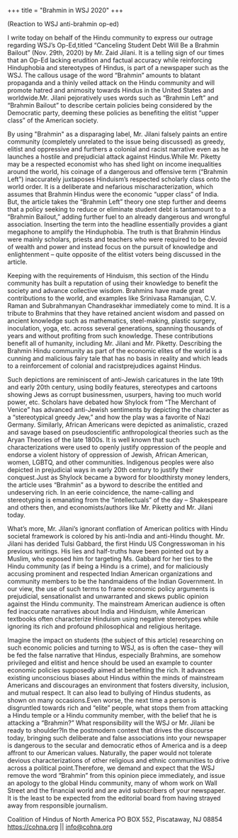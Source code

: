 +++
title = "Brahmin in WSJ 2020"
+++

(Reaction to WSJ anti-brahmin op-ed)

I write today on behalf of the Hindu community to express our outrage regarding WSJ’s Op-Ed,titled “Canceling Student Debt Will Be a Brahmin Bailout” (Nov. 29th, 2020) by Mr. Zaid Jilani. It is a telling sign of our times that an Op-Ed lacking erudition and factual accuracy while reinforcing Hinduphobia and stereotypes of Hindus, is part of a newspaper such as the WSJ. The callous usage of the word “Brahmin” amounts to blatant propaganda and a thinly veiled attack on the Hindu community and will promote hatred and animosity towards Hindus in the United States and worldwide.Mr. Jilani pejoratively uses words such as “Brahmin Left” and “Brahmin Bailout” to describe certain policies being considered by the Democratic party, deeming these policies as benefiting the elitist “upper class” of the American society. 
>
By using "Brahmin" as a disparaging label, Mr. Jilani falsely paints an entire community (completely unrelated to the issue being discussed) as greedy, elitist and oppressive and furthers a colonial and racist narrative even as he launches a hostile and prejudicial attack against Hindus.While Mr. Piketty may be a respected economist who has shed light on income inequalities around the world, his coinage of a dangerous and offensive term (“Brahmin Left”) inaccurately juxtaposes Hinduism’s respected scholarly class onto the world order. It is a deliberate and nefarious mischaracterization, which assumes that Brahmin Hindus were the economic “upper class” of India. But, the article takes the “Brahmin Left” theory one step further and deems that a policy seeking to reduce or eliminate student debt is tantamount to a “Brahmin Bailout,” adding further fuel to an already dangerous and wrongful association. Inserting the term into the headline essentially provides a giant megaphone to amplify the Hinduphobia. The truth is that Brahmin Hindus were mainly scholars, priests and teachers who were required to be devoid of wealth and power and instead focus on the pursuit of knowledge and enlightenment – quite opposite of the elitist voters being discussed in the article. 
>
Keeping with the requirements of Hinduism, this section of the Hindu community has built a reputation of using their knowledge to benefit the society and advance collective wisdom. Brahmins have made great contributions to the world, and examples like Srinivasa Ramanujan, C.V. Raman and Subrahmanyan Chandrasekhar immediately come to mind. It is a tribute to Brahmins that they have retained ancient wisdom and passed on ancient knowledge such as mathematics, steel-making, plastic surgery, inoculation, yoga, etc. across several generations, spanning thousands of years and without profiting from such knowledge. These contributions benefit all of humanity, including Mr. Jilani and Mr. Piketty. Describing the Brahmin Hindu community as part of the economic elites of the world is a cunning and malicious fairy tale that has no basis in reality and which leads to a reinforcement of colonial and racistprejudices against Hindus. 
>
Such depictions are reminiscent of anti-Jewish caricatures in the late 19th and early 20th century, using bodily features, stereotypes and cartoons showing Jews as corrupt businessmen, usurpers, having too much world power, etc. Scholars have debated how Shylock from “The Merchant of Venice” has advanced anti-Jewish sentiments by depicting the character as a “stereotypical greedy Jew,” and how the play was a favorite of Nazi Germany. Similarly, African Americans were depicted as animalistic, crazed and savage based on pseudoscientific anthropological theories such as the Aryan Theories of the late 1800s. It is well known that such characterizations were used to openly justify oppression of the people and endorse a violent history of oppression of Jewish, African American, women, LGBTQ, and other communities. Indigenous peoples were also depicted in prejudicial ways in early 20th century to justify their conquest.Just as Shylock became a byword for bloodthirsty money lenders, the article uses “Brahmin” as a byword to describe the entitled and undeserving rich. In an eerie coincidence, the name-calling and stereotyping is emanating from the “intellectuals” of the day – Shakespeare and others then, and economists/authors like Mr. Piketty and Mr. Jilani today.
>
What’s more, Mr. Jilani’s ignorant conflation of American politics with Hindu societal framework is colored by his anti-India and anti-Hindu thought. Mr. Jilani has derided Tulsi Gabbard, the first Hindu US Congresswoman in his previous writings. His lies and half-truths have been pointed out by a Muslim, who exposed him for targeting Ms. Gabbard for her ties to the Hindu community (as if being a Hindu is a crime), and for maliciously accusing prominent and respected Indian American organizations and community members to be the handmaidens of the Indian Government. In our view, the use of such terms to frame economic policy arguments is prejudicial, sensationalist and unwarranted and skews public opinion against the Hindu community. The mainstream American audience is often fed inaccurate narratives about India and Hinduism, while American textbooks often characterize Hinduism using negative stereotypes while ignoring its rich and profound philosophical and religious heritage. 
>
Imagine the impact on students (the subject of this article) researching on such economic policies and turning to WSJ, as is often the case– they will be fed the false narrative that Hindus, especially Brahmins, are somehow privileged and elitist and hence should be used an example to counter economic policies supposedly aimed at benefiting the rich. It advances existing unconscious biases about Hindus within the minds of mainstream Americans and discourages an environment that fosters diversity, inclusion, and mutual respect. It can also lead to bullying of Hindus students, as shown on many occasions.Even worse, the next time a person is disgruntled towards rich and “elite” people, what stops them from attacking a Hindu temple or a Hindu community member, with the belief that he is attacking a “Brahmin?” What responsibility will the WSJ or Mr. Jilani be ready to shoulder?In the postmodern context that drives the discourse today, bringing such deliberate and false associations into your newspaper is dangerous to the secular and democratic ethos of America and is a deep affront to our American values. Naturally, the paper would not tolerate devious characterizations of other religious and ethnic communities to drive across a political point.Therefore, we demand and expect that the WSJ remove the word “Brahmin” from this opinion piece immediately, and issue an apology to the global Hindu community, many of whom work on Wall Street and the financial world and are avid subscribers of your newspaper. It is the least to be expected from the editorial board from having strayed away from responsible journalism.
>
Coalition of Hindus of North America PO BOX 552, Piscataway, NJ 08854  https://cohna.org || info@cohna.org